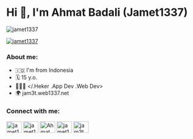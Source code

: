 # Hi 👋, I'm Ahmat Badali (Jamet1337)


<p><img src="https://github-readme-stats.vercel.app/api?username=jamet1337&show_icons=true&theme=onedark&locale=en" alt="jamet1337" /></p>


<p><a href="https://github.com/ryo-ma/github-profile-trophy"><img src="https://github-profile-trophy.vercel.app/?username=jamet1337" alt="jamet1337" /></a></p>


### About me:

-  🇮🇩 I'm from Indonesia 
-  🗓️ 15 y.o.
-  👨🏽‍💻 </.Heker .App Dev .Web Dev>
-  🌍 jam3t.web1337.net

### Connect with me:

<p align="left">
<a href="https://twitter.com/jamet1337" target="blank"><img align="center" src="https://cdn.jsdelivr.net/npm/simple-icons@3.0.1/icons/twitter.svg" alt="jamet1337" height="30" width="40" /></a>
<a href="https://www.facebook.com/ahmat.badali.334" target="blank"><img align="center" src="https://cdn.jsdelivr.net/npm/simple-icons@3.0.1/icons/facebook.svg" alt="jamet1337" height="30" width="40" /></a>
<a href="https://wa.me/6285654869732" target="blank"><img align="center" src="https://cdn.jsdelivr.net/npm/simple-icons@3.0.1/icons/whatsapp.svg" alt="Ahmat Badali" height="30" width="40" /></a>
<a href="https://instagram.com/Jamet.1337" target="blank"><img align="center" src="https://cdn.jsdelivr.net/npm/simple-icons@3.0.1/icons/instagram.svg" alt="jamet1337" height="30" width="40" /></a>
<a href="http://jam3t.web1337.net" target="blank"><img align="center" src="https://cdn.jsdelivr.net/npm/simple-icons@3.0.1/icons/rss.svg" alt="jam3t.web1337.net" height="30" width="40" /></a>
</p>
